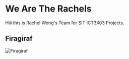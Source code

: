 # We Are The Rachels
Hiii this is Rachel Wong's Team for SIT ICT3X03 Projects.

## Firagiraf
![Firagiraf](https://64.media.tumblr.com/3ccaf67228d58ddefe733ed0200ef67f/30e30c2a9949fa61-3c/s640x960/5a24c723bff191c71321edfb597d4463fbded46c.pnj)
